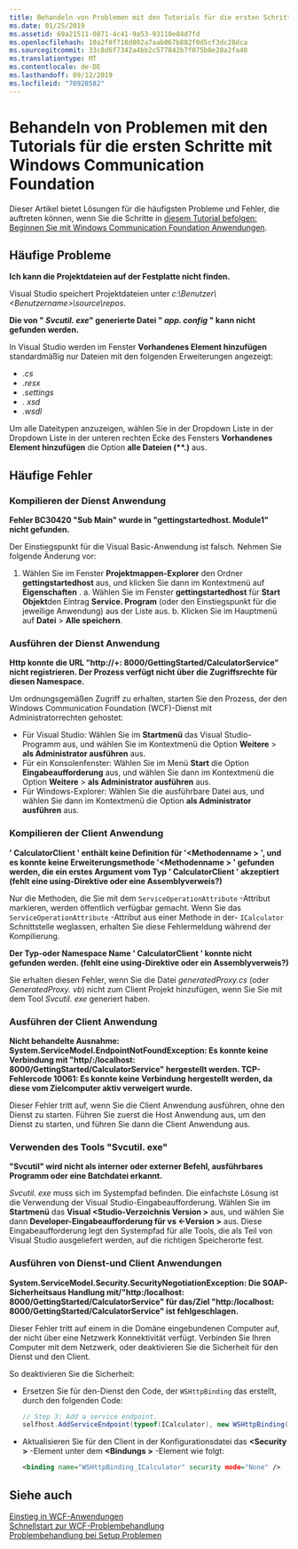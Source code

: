 ```yaml
---
title: Behandeln von Problemen mit den Tutorials für die ersten Schritte mit Windows Communication Foundation
ms.date: 01/25/2019
ms.assetid: 69a21511-0871-4c41-9a53-93110e84d7fd
ms.openlocfilehash: 10a2f8f718d802a7aab067b882f0d5cf3dc28dca
ms.sourcegitcommit: 33c8d6f7342a4bb2c577842b7f075b0e20a2fa40
ms.translationtype: MT
ms.contentlocale: de-DE
ms.lasthandoff: 09/12/2019
ms.locfileid: "70928582"
---
```

# <a name="troubleshoot-the-get-started-with-windows-communication-foundation-tutorials"></a>Behandeln von Problemen mit den Tutorials für die ersten Schritte mit Windows Communication Foundation

Dieser Artikel bietet Lösungen für die häufigsten Probleme und Fehler, die auftreten können, wenn Sie die Schritte in [diesem Tutorial befolgen: Beginnen Sie mit Windows Communication Foundation Anwendungen](getting-started-tutorial.md). 
  
## <a name="common-problems"></a>Häufige Probleme

**Ich kann die Projektdateien auf der Festplatte nicht finden.**

 Visual Studio speichert Projektdateien unter *c:\Benutzer\\&lt;Benutzername&gt;\source\repos*.  

**Die von " *Svcutil. exe*" generierte Datei " *app. config* " kann nicht gefunden werden.**

 In Visual Studio werden im Fenster **Vorhandenes Element hinzufügen** standardmäßig nur Dateien mit den folgenden Erweiterungen angezeigt: 

- *.cs* 
- *.resx* 
- *.settings*
- *. xsd* 
- *.wsdl*

Um alle Dateitypen anzuzeigen, wählen Sie in der Dropdown Liste in der Dropdown Liste in der unteren rechten Ecke des Fensters **Vorhandenes Element hinzufügen** die Option **alle Dateien (\*\*.)** aus.  
  
## <a name="common-errors"></a>Häufige Fehler

### <a name="compile-the-service-application"></a>Kompilieren der Dienst Anwendung 

**Fehler BC30420 "Sub Main" wurde in "gettingstartedhost. Module1" nicht gefunden.**

Der Einstiegspunkt für die Visual Basic-Anwendung ist falsch. Nehmen Sie folgende Änderung vor:

   1. Wählen Sie im Fenster **Projektmappen-Explorer** den Ordner **gettingstartedhost** aus, und klicken Sie dann im Kontextmenü auf **Eigenschaften** .
    a. Wählen Sie im Fenster **gettingstartedhost** für **Start Objekt**den Eintrag **Service. Program** (oder den Einstiegspunkt für die jeweilige Anwendung) aus der Liste aus. 
    b. Klicken Sie im Hauptmenü auf **Datei** > **Alle speichern**.

### <a name="run-the-service-application"></a>Ausführen der Dienst Anwendung 

**Http konnte die URL "http:\//+: 8000/GettingStarted/CalculatorService" nicht registrieren. Der Prozess verfügt nicht über die Zugriffsrechte für diesen Namespace.** 

 Um ordnungsgemäßen Zugriff zu erhalten, starten Sie den Prozess, der den Windows Communication Foundation (WCF)-Dienst mit Administratorrechten gehostet:

- Für Visual Studio: Wählen Sie im **Startmenü** das Visual Studio-Programm aus, und wählen Sie im Kontextmenü die Option **Weitere** > **als Administrator ausführen** aus.
- Für ein Konsolenfenster: Wählen Sie im Menü **Start** die Option **Eingabeaufforderung** aus, und wählen Sie dann im Kontextmenü die Option **Weitere** > **als Administrator ausführen** aus.
- Für Windows-Explorer: Wählen Sie die ausführbare Datei aus, und wählen Sie dann im Kontextmenü die Option **als Administrator ausführen** aus.

### <a name="compile-the-client-application"></a>Kompilieren der Client Anwendung

**' CalculatorClient ' enthält keine Definition für '\<Methodenname > ', und es konnte keine Erweiterungsmethode '\<Methodenname > ' gefunden werden, die ein erstes Argument vom Typ ' CalculatorClient ' akzeptiert (fehlt eine using-Direktive oder eine Assemblyverweis?)**  

Nur die Methoden, die Sie mit dem `ServiceOperationAttribute` -Attribut markieren, werden öffentlich verfügbar gemacht. Wenn Sie das `ServiceOperationAttribute` -Attribut aus einer Methode in der- `ICalculator` Schnittstelle weglassen, erhalten Sie diese Fehlermeldung während der Kompilierung.  

**Der Typ-oder Namespace Name ' CalculatorClient ' konnte nicht gefunden werden. (fehlt eine using-Direktive oder ein Assemblyverweis?)**

 Sie erhalten diesen Fehler, wenn Sie die Datei *generatedProxy.cs* (oder *GeneratedProxy. vb*) nicht zum Client Projekt hinzufügen, wenn Sie Sie mit dem Tool *Svcutil. exe* generiert haben.  

### <a name="run-the-client-application"></a>Ausführen der Client Anwendung

**Nicht behandelte Ausnahme: System.ServiceModel.EndpointNotFoundException: Es konnte keine Verbindung mit "http\/:/localhost: 8000/GettingStarted/CalculatorService" hergestellt werden. TCP-Fehlercode 10061: Es konnte keine Verbindung hergestellt werden, da diese vom Zielcomputer aktiv verweigert wurde.**

Dieser Fehler tritt auf, wenn Sie die Client Anwendung ausführen, ohne den Dienst zu starten. Führen Sie zuerst die Host Anwendung aus, um den Dienst zu starten, und führen Sie dann die Client Anwendung aus.

### <a name="use-the-svcutilexe-tool"></a>Verwenden des Tools "Svcutil. exe"
   
**"Svcutil" wird nicht als interner oder externer Befehl, ausführbares Programm oder eine Batchdatei erkannt.**

 *Svcutil. exe* muss sich im Systempfad befinden. Die einfachste Lösung ist die Verwendung der Visual Studio-Eingabeaufforderung. Wählen Sie im **Startmenü** das **Visual \<Studio-Verzeichnis Version >** aus, und wählen Sie dann **Developer-Eingabeaufforderung für vs \<-Version >** aus. Diese Eingabeaufforderung legt den Systempfad für alle Tools, die als Teil von Visual Studio ausgeliefert werden, auf die richtigen Speicherorte fest.  
  
### <a name="run-the-service-and-client-applications"></a>Ausführen von Dienst-und Client Anwendungen

**System.ServiceModel.Security.SecurityNegotiationException: Die SOAP-Sicherheitsaus Handlung mit\/"http:/localhost: 8000/GettingStarted/CalculatorService" für das\/Ziel "http:/localhost: 8000/GettingStarted/CalculatorService" ist fehlgeschlagen.**  

Dieser Fehler tritt auf einem in die Domäne eingebundenen Computer auf, der nicht über eine Netzwerk Konnektivität verfügt. Verbinden Sie Ihren Computer mit dem Netzwerk, oder deaktivieren Sie die Sicherheit für den Dienst und den Client. 

So deaktivieren Sie die Sicherheit:

- Ersetzen Sie für den-Dienst den Code, der `WSHttpBinding` das erstellt, durch den folgenden Code:  
  
    ```csharp
    // Step 3: Add a service endpoint.
    selfhost.AddServiceEndpoint(typeof(ICalculator), new WSHttpBinding(SecurityMode.None), "CalculatorService");  
    ```

- Aktualisieren Sie für den Client in der Konfigurationsdatei das  **\<Security >** -Element unter dem  **\<Bindungs >** -Element wie folgt:  
  
    ```xml
    <binding name="WSHttpBinding_ICalculator" security mode="None" />
    ```  

## <a name="see-also"></a>Siehe auch  
 [Einstieg in WCF-Anwendungen](getting-started-tutorial.md)  
 [Schnellstart zur WCF-Problembehandlung](wcf-troubleshooting-quickstart.md)  
 [Problembehandlung bei Setup Problemen](troubleshooting-setup-issues.md)
